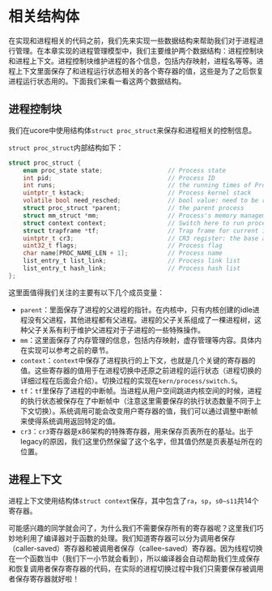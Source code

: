# 相关结构体

在实现和进程相关的代码之前，我们先来实现一些数据结构来帮助我们对于进程进行管理。在本章实现的进程管理模型中，我们主要维护两个数据结构：进程控制块和进程上下文。进程控制块维护进程的各个信息，包括内存映射，进程名等等。进程上下文里面保存了和进程运行状态相关的各个寄存器的值，这些是为了之后恢复进程运行状态用的。下面我们来看一看这两个数据结构。

## 进程控制块

我们在ucore中使用结构体`struct proc_struct`来保存和进程相关的控制信息。

`struct proc_struct`内部结构如下：

```c
struct proc_struct {
    enum proc_state state;                  // Process state
    int pid;                                // Process ID
    int runs;                               // the running times of Proces
    uintptr_t kstack;                       // Process kernel stack
    volatile bool need_resched;             // bool value: need to be rescheduled to release CPU?
    struct proc_struct *parent;             // the parent process
    struct mm_struct *mm;                   // Process's memory management field
    struct context context;                 // Switch here to run process
    struct trapframe *tf;                   // Trap frame for current interrupt
    uintptr_t cr3;                          // CR3 register: the base addr of Page Directroy Table(PDT)
    uint32_t flags;                         // Process flag
    char name[PROC_NAME_LEN + 1];           // Process name
    list_entry_t list_link;                 // Process link list 
    list_entry_t hash_link;                 // Process hash list
};
```

这里面值得我们关注的主要有以下几个成员变量：

* `parent`：里面保存了进程的父进程的指针。在内核中，只有内核创建的idle进程没有父进程，其他进程都有父进程。进程的父子关系组成了一棵进程树，这种父子关系有利于维护父进程对于子进程的一些特殊操作。
* `mm`：这里面保存了内存管理的信息，包括内存映射，虚存管理等内容。具体内在实现可以参考之前的章节。
* `context`：`context`中保存了进程执行的上下文，也就是几个关键的寄存器的值。这些寄存器的值用于在进程切换中还原之前进程的运行状态（进程切换的详细过程在后面会介绍）。切换过程的实现在`kern/process/switch.S`。
* `tf`：`tf`里保存了进程的中断帧。当进程从用户空间跳进内核空间的时候，进程的执行状态被保存在了中断帧中（注意这里需要保存的执行状态数量不同于上下文切换）。系统调用可能会改变用户寄存器的值，我们可以通过调整中断帧来使得系统调用返回特定的值。
* `cr3`：`cr3`寄存器是x86架构的特殊寄存器，用来保存页表所在的基址。出于legacy的原因，我们这里仍然保留了这个名字，但其值仍然是页表基址所在的位置。

## 进程上下文

进程上下文使用结构体`struct context`保存，其中包含了`ra`，`sp`，`s0~s11`共14个寄存器。

可能感兴趣的同学就会问了，为什么我们不需要保存所有的寄存器呢？这里我们巧妙地利用了编译器对于函数的处理。我们知道寄存器可以分为调用者保存（caller-saved）寄存器和被调用者保存（callee-saved）寄存器。因为线程切换在一个函数当中（我们下一小节就会看到），所以编译器会自动帮助我们生成保存和恢复调用者保存寄存器的代码，在实际的进程切换过程中我们只需要保存被调用者保存寄存器就好啦！

